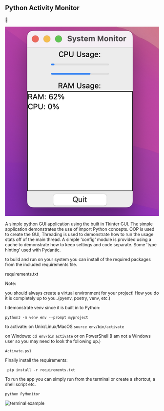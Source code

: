 ## Python Activity Monitor 

🐍

![System Monitor app](app_screen.png)

A simple python GUI application using the built in Tkinter GUI. The simple application demonstrates the use of
import Python concepts. OOP is used to create the GUI, Threading is used to demonstrate how to run the usage stats off of the main thread. A simple 'config' module is provided using a cache to demonstrate how to keep settings and code separate. Some 'type hinting' used with Pydantic.

to build and run on your system you can install of the required packages from the included requirements file.

requirements.txt 

Note:

you should always create a virtual environment for your project! How you do it is completely up to you..(pyenv, poetry, venv, etc.)

I demonstrate venv since it is built in to Python:

```python3 -m venv env --prompt myproject ```


to activate:
on Unix/Linux/MacOS 
```source env/bin/activate```

on Windows:
```cd env/bin```
```activate```
or on PowerShell (I am not a Windows user so you may need to look the following up.)

```Activate.ps1```

Finally install the requirements:

``` pip install -r requirements.txt```


To run the app you can simply run from the terminal or create a shortcut, a shell script etc.

```python PyMonitor```

![terminal example](from_terminal.jpg)
